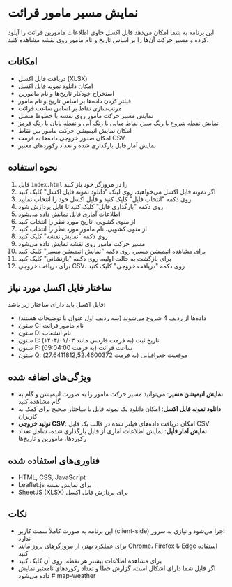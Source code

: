 # نمایش مسیر مامور قرائت

این برنامه به شما امکان می‌دهد فایل اکسل حاوی اطلاعات مامورین قرائت را آپلود کرده و مسیر حرکت آن‌ها را بر اساس تاریخ و نام مامور روی نقشه مشاهده کنید.

## امکانات

- دریافت فایل اکسل (XLSX)
- امکان دانلود نمونه فایل اکسل
- استخراج خودکار تاریخ‌ها و نام مامورین
- فیلتر کردن داده‌ها بر اساس تاریخ و نام مامور
- مرتب‌سازی نقاط بر اساس ساعت قرائت
- نمایش مسیر حرکت مامور روی نقشه با خطوط متصل
- نمایش نقطه شروع با رنگ سبز، نقاط میانی با رنگ آبی و نقطه پایان با رنگ قرمز
- امکان نمایش انیمیشن حرکت مامور بین نقاط
- امکان صدور خروجی داده‌ها به فرمت CSV
- نمایش آمار فایل بارگذاری شده و تعداد رکوردهای معتبر

## نحوه استفاده

1. فایل `index.html` را در مرورگر خود باز کنید
2. اگر نمونه فایل اکسل می‌خواهید، روی لینک "دانلود نمونه فایل اکسل" کلیک کنید
3. روی دکمه "انتخاب فایل" کلیک کنید و فایل اکسل خود را انتخاب نمایید
4. روی دکمه "بارگذاری فایل" کلیک کنید تا فایل پردازش شود
5. اطلاعات آماری فایل نمایش داده می‌شود
6. از منوی کشویی، تاریخ مورد نظر را انتخاب کنید
7. از منوی کشویی، نام مامور مورد نظر را انتخاب کنید
8. روی دکمه "نمایش نقشه" کلیک کنید
9. مسیر حرکت مامور روی نقشه نمایش داده می‌شود
10. برای مشاهده انیمیشن مسیر، روی دکمه "نمایش انیمیشن مسیر" کلیک کنید
11. برای بازگشت به حالت اولیه، روی دکمه "بازنشانی" کلیک کنید
12. برای دریافت خروجی CSV، روی دکمه "دریافت خروجی" کلیک کنید

## ساختار فایل اکسل مورد نیاز

فایل اکسل باید دارای ساختار زیر باشد:
- داده‌ها از ردیف 4 شروع می‌شوند (سه ردیف اول عنوان یا توضیحات هستند)
- ستون C: نام مامور قرائت
- ستون D: نام انشعاب
- ستون E: تاریخ ثبت (به فرمت فارسی مانند ۱۴۰۴/۰۱/۰۳)
- ستون F: ساعت قرائت (به فرمت 09:04:00)
- ستون Q: موقعیت جغرافیایی (به فرمت 27.6411812,52.4600372)

## ویژگی‌های اضافه شده

- **نمایش انیمیشن مسیر**: می‌توانید مسیر حرکت مامور را به صورت انیمیشن و گام به گام مشاهده کنید
- **دانلود نمونه فایل اکسل**: امکان دانلود یک نمونه فایل با ساختار صحیح برای کمک به کاربران
- **تولید خروجی CSV**: امکان دریافت داده‌های فیلتر شده در قالب یک فایل CSV
- **نمایش آمار فایل**: نمایش اطلاعات آماری از فایل بارگذاری شده، شامل تعداد رکوردها، مامورین و تاریخ‌ها

## فناوری‌های استفاده شده

- HTML, CSS, JavaScript
- Leaflet.js برای نمایش نقشه
- SheetJS (XLSX) برای پردازش فایل اکسل

## نکات

- این برنامه به صورت کاملاً سمت کاربر (client-side) اجرا می‌شود و نیازی به سرور ندارد
- برای عملکرد بهتر، از مرورگرهای بروز مانند Chrome، Firefox یا Edge استفاده کنید
- برای مشاهده اطلاعات بیشتر هر نقطه، روی آن کلیک کنید
- اگر فایل شما دارای اشکال است، گزارش خطا و تعداد رکوردهای نامعتبر نمایش داده می‌شود # map-weather
